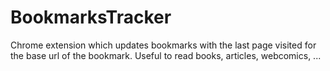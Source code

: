 BookmarksTracker
================

Chrome extension which updates bookmarks with the last page visited for the base url of the bookmark. Useful to read books, articles, webcomics, ...